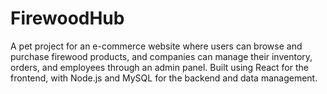 # FirewoodHub
A pet project for an e-commerce website where users can browse and purchase firewood products, and companies can manage their inventory, orders, and employees through an admin panel. Built using React for the frontend, with Node.js and MySQL for the backend and data management.
